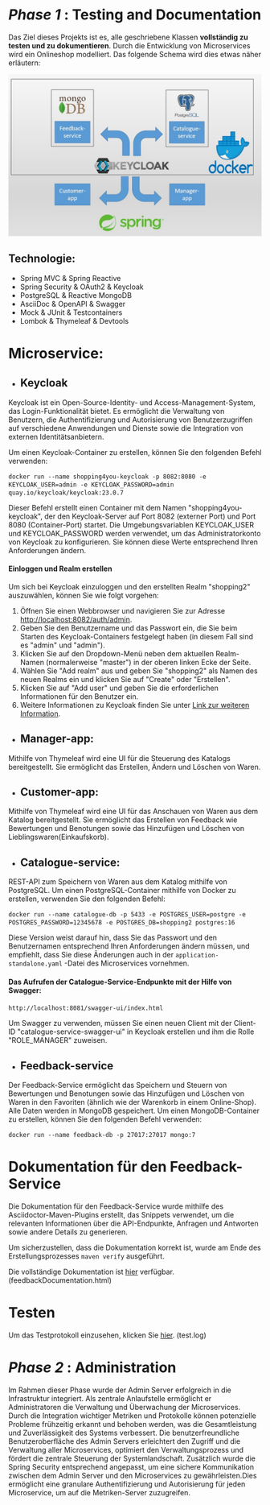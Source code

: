 # **_Phase 1_** : Testing and Documentation
Das Ziel dieses Projekts ist es, alle geschriebene Klassen **vollständig zu testen und zu dokumentieren**. Durch die Entwicklung von Microservices wird ein Onlineshop modelliert. Das folgende Schema wird dies etwas näher erläutern:

![Testing](images/testing.jpg)

## Technologie:
- Spring MVC & Spring Reactive
- Spring Security & OAuth2 & Keycloak
- PostgreSQL & Reactive MongoDB
- AsciiDoc & OpenAPI & Swagger
- Mock & JUnit & Testcontainers
- Lombok & Thymeleaf & Devtools

# Microservice:

- ## Keycloak

Keycloak ist ein Open-Source-Identity- und Access-Management-System, das Login-Funktionalität bietet. Es ermöglicht die Verwaltung von Benutzern, die Authentifizierung und Autorisierung von Benutzerzugriffen auf verschiedene Anwendungen und Dienste sowie die Integration von externen Identitätsanbietern.

Um einen Keycloak-Container zu erstellen, können Sie den folgenden Befehl verwenden:
```
docker run --name shopping4you-keycloak -p 8082:8080 -e KEYCLOAK_USER=admin -e KEYCLOAK_PASSWORD=admin quay.io/keycloak/keycloak:23.0.7
```
Dieser Befehl erstellt einen Container mit dem Namen "shopping4you-keycloak", der den Keycloak-Server auf Port 8082 (externer Port) und Port 8080 (Container-Port) startet. Die Umgebungsvariablen KEYCLOAK_USER und KEYCLOAK_PASSWORD werden verwendet, um das Administratorkonto von Keycloak zu konfigurieren. Sie können diese Werte entsprechend Ihren Anforderungen ändern.

#### Einloggen und Realm erstellen

Um sich bei Keycloak einzuloggen und den erstellten Realm "shopping2" auszuwählen, können Sie wie folgt vorgehen:

1. Öffnen Sie einen Webbrowser und navigieren Sie zur Adresse [http://localhost:8082/auth/admin](http://localhost:8082/auth/admin).
2. Geben Sie den Benutzername und das Passwort ein, die Sie beim Starten des Keycloak-Containers festgelegt haben (in diesem Fall sind es "admin" und "admin"). 
3. Klicken Sie auf den Dropdown-Menü neben dem aktuellen Realm-Namen (normalerweise "master") in der oberen linken Ecke der Seite.
4. Wählen Sie "Add realm" aus und geben Sie "shopping2" als Namen des neuen Realms ein und klicken Sie auf "Create" oder "Erstellen". 
5. Klicken Sie auf "Add user" und geben Sie die erforderlichen Informationen für den Benutzer ein.
6. Weitere Informationen zu Keycloak finden Sie unter [Link zur weiteren Information](https://www.keycloak.org/documentation).

- ## Manager-app:

Mithilfe von Thymeleaf wird eine UI für die Steuerung des Katalogs bereitgestellt. Sie ermöglicht das Erstellen, Ändern und Löschen von Waren.

- ## Customer-app:

Mithilfe von Thymeleaf wird eine UI für das Anschauen von Waren aus dem Katalog bereitgestellt. Sie ermöglicht das Erstellen von Feedback wie Bewertungen und Benotungen sowie das Hinzufügen und Löschen von Lieblingswaren(Einkaufskorb).

- ## Catalogue-service:

REST-API zum Speichern von Waren aus dem Katalog mithilfe von PostgreSQL.
Um einen PostgreSQL-Container mithilfe von Docker zu erstellen, verwenden Sie den folgenden Befehl:
```
docker run --name catalogue-db -p 5433 -e POSTGRES_USER=postgre -e POSTGRES_PASSWORD=12345678 -e POSTGRES_DB=shopping2 postgres:16
```
Diese Version weist darauf hin, dass Sie das Passwort und den Benutzernamen entsprechend Ihren Anforderungen ändern müssen, und empfiehlt, dass Sie diese Änderungen auch in der `application-standalone.yaml` -Datei des Microservices vornehmen.

#### Das Aufrufen der Catalogue-Service-Endpunkte mit der Hilfe von Swagger:
```
http://localhost:8081/swagger-ui/index.html
```
Um Swagger zu verwenden, müssen Sie einen neuen Client mit der Client-ID "catalogue-service-swagger-ui" in Keycloak erstellen und ihm die Rolle "ROLE_MANAGER" zuweisen.

- ## Feedback-service

Der Feedback-Service ermöglicht das Speichern und Steuern von Bewertungen und Benotungen sowie das Hinzufügen und Löschen von Waren in den Favoriten (ähnlich wie der Warenkorb in einem Online-Shop). Alle Daten werden in MongoDB gespeichert.
Um einen MongoDB-Container zu erstellen, können Sie den folgenden Befehl verwenden:
```
docker run --name feedback-db -p 27017:27017 mongo:7
```

# Dokumentation für den Feedback-Service

Die Dokumentation für den Feedback-Service wurde mithilfe des Asciidoctor-Maven-Plugins erstellt, das Snippets verwendet, um die relevanten Informationen über die API-Endpunkte, Anfragen und Antworten sowie andere Details zu generieren.

Um sicherzustellen, dass die Dokumentation korrekt ist, wurde am Ende des Erstellungsprozesses `maven verify` ausgeführt.

Die vollständige Dokumentation ist [hier](https://github.com/ValentynHor/Testing-Documentation/blob/master/feedbackDocumentation.html) verfügbar. (feedbackDocumentation.html)

# Testen

Um das Testprotokoll einzusehen, klicken Sie [hier](test.log). (test.log)


# **_Phase 2_** : Administration

Im Rahmen dieser Phase wurde der Admin Server erfolgreich in die Infrastruktur integriert. Als zentrale Anlaufstelle ermöglicht er Administratoren die Verwaltung und Überwachung der Microservices. Durch die Integration wichtiger Metriken und Protokolle können potenzielle Probleme frühzeitig erkannt und behoben werden, was die Gesamtleistung und Zuverlässigkeit des Systems verbessert. Die benutzerfreundliche Benutzeroberfläche des Admin Servers erleichtert den Zugriff und die Verwaltung aller Microservices, optimiert den Verwaltungsprozess und fördert die zentrale Steuerung der Systemlandschaft.
Zusätzlich wurde die Spring Security entsprechend angepasst, um eine sichere Kommunikation zwischen dem Admin Server und den Microservices zu gewährleisten.Dies ermöglicht eine granulare Authentifizierung und Autorisierung für jeden Microservice, um auf die Metriken-Server zuzugreifen.





